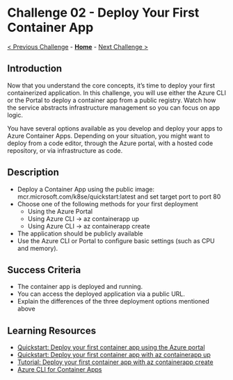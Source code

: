# Challenge 02 - Deploy Your First Container App

 [< Previous Challenge](./Challenge-01.md) - **[Home](../README.md)** - [Next Challenge >](./Challenge-03.md)
 
## Introduction
Now that you understand the core concepts, it’s time to deploy your first containerized application. In this challenge, you will use either the Azure CLI or the Portal to deploy a container app from a public registry. Watch how the service abstracts infrastructure management so you can focus on app logic.

You have several options available as you develop and deploy your apps to Azure Container Apps. Depending on your situation, you might want to deploy from a code editor, through the Azure portal, with a hosted code repository, or via infrastructure as code. 


## Description
- Deploy a Container App using the public image: mcr.microsoft.com/k8se/quickstart:latest and set target port to port 80
- Choose one of the following methods for your first deployment
    - Using the Azure Portal
    - Using Azure CLI -> az containerapp up
    - Using Azure CLI -> az containerapp create
- The application should be publicly available
- Use the Azure CLI or Portal to configure basic settings (such as CPU and memory).

## Success Criteria
- The container app is deployed and running.
- You can access the deployed application via a public URL.
- Explain the differences of the three deployment options mentioned above

## Learning Resources
- [Quickstart: Deploy your first container app using the Azure portal](https://learn.microsoft.com/en-us/azure/container-apps/get-started)
- [Quickstart: Deploy your first container app with az containerapp up](https://learn.microsoft.com/en-us/azure/container-apps/get-started?tabs=bash)
- [Tutorial: Deploy your first container app with az containerapp create](https://learn.microsoft.com/en-us/azure/container-apps/tutorial-deploy-first-app-cli?tabs=bash)
- [Azure CLI for Container Apps](https://learn.microsoft.com/en-us/cli/azure/containerapp)
